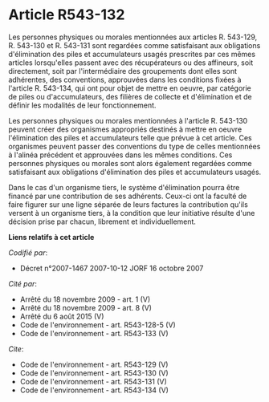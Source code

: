 # Article R543-132

Les personnes physiques ou morales mentionnées aux articles R. 543-129, R. 543-130 et R. 543-131 sont regardées comme
satisfaisant aux obligations d'élimination des piles et accumulateurs usagés prescrites par ces mêmes articles lorsqu'elles
passent avec des récupérateurs ou des affineurs, soit directement, soit par l'intermédiaire des groupements dont elles sont
adhérentes, des conventions, approuvées dans les conditions fixées à l'article R. 543-134, qui ont pour objet de mettre en
oeuvre, par catégorie de piles ou d'accumulateurs, des filières de collecte et d'élimination et de définir les modalités de
leur fonctionnement.

Les personnes physiques ou morales mentionnées à l'article R. 543-130 peuvent créer des organismes appropriés destinés à
mettre en oeuvre l'élimination des piles et accumulateurs telle que prévue à cet article. Ces organismes peuvent passer des
conventions du type de celles mentionnées à l'alinéa précédent et approuvées dans les mêmes conditions. Ces personnes
physiques ou morales sont alors également regardées comme satisfaisant aux obligations d'élimination des piles et
accumulateurs usagés.

Dans le cas d'un organisme tiers, le système d'élimination pourra être financé par une contribution de ses adhérents. Ceux-ci
ont la faculté de faire figurer sur une ligne séparée de leurs factures la contribution qu'ils versent à un organisme tiers,
à la condition que leur initiative résulte d'une décision prise par chacun, librement et individuellement.

**Liens relatifs à cet article**

_Codifié par_:

  - Décret n°2007-1467 2007-10-12 JORF 16 octobre 2007

_Cité par_:

  - Arrêté du 18 novembre 2009 - art. 1 (V)
  - Arrêté du 18 novembre 2009 - art. 8 (V)
  - Arrêté du 6 août 2015 (V)
  - Code de l'environnement - art. R543-128-5 (V)
  - Code de l'environnement - art. R543-133 (V)

_Cite_:

  - Code de l'environnement - art. R543-129 (V)
  - Code de l'environnement - art. R543-130 (V)
  - Code de l'environnement - art. R543-131 (V)
  - Code de l'environnement - art. R543-134 (V)
